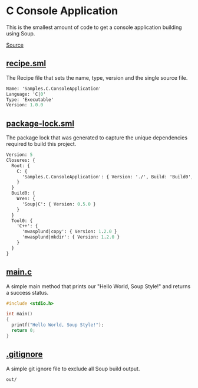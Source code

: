 #  C Console Application
This is the smallest amount of code to get a console application building using Soup.

[Source](https://github.com/soup-build/soup/tree/main/samples/c/console-application)

## [recipe.sml](https://github.com/soup-build/soup/tree/main/samples/c/console-application/recipe.sml)
The Recipe file that sets the name, type, version and the single source file.
```sml
Name: 'Samples.C.ConsoleApplication'
Language: 'C|0'
Type: 'Executable'
Version: 1.0.0
```

## [package-lock.sml](https://github.com/soup-build/soup/tree/main/samples/c/console-application/package-lock.sml)
The package lock that was generated to capture the unique dependencies required to build this project.
```sml
Version: 5
Closures: {
  Root: {
    C: {
      'Samples.C.ConsoleApplication': { Version: './', Build: 'Build0', Tool: 'Tool0' }
    }
  }
  Build0: {
    Wren: {
      'Soup|C': { Version: 0.5.0 }
    }
  }
  Tool0: {
    'C++': {
      'mwasplund|copy': { Version: 1.2.0 }
      'mwasplund|mkdir': { Version: 1.2.0 }
    }
  }
}
```

## [main.c](https://github.com/soup-build/soup/tree/main/samples/c/console-application/main.c)
A simple main method that prints our "Hello World, Soup Style!" and returns a success status.
```c
#include <stdio.h>

int main()
{
  printf("Hello World, Soup Style!");
  return 0;
}
```

## [.gitignore](https://github.com/soup-build/soup/tree/main/samples/c/console-application/.gitignore)
A simple git ignore file to exclude all Soup build output.
```
out/
```